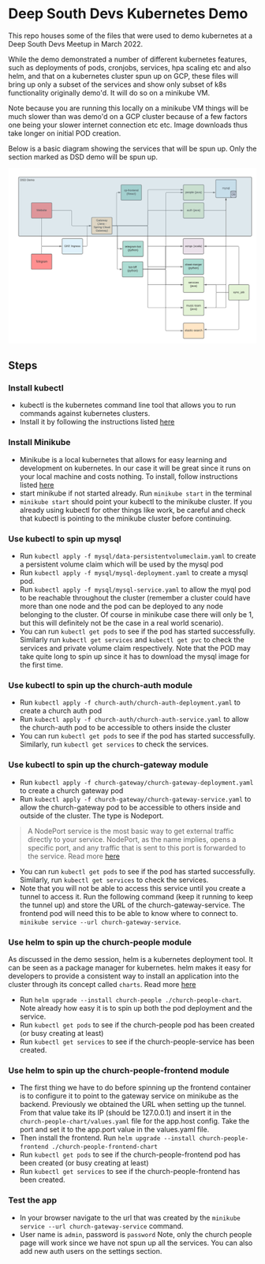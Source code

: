# Deep South Devs Kubernetes Demo

This repo houses some of the files that were used to demo kubernetes at a Deep South Devs Meetup in March 2022. 

While the demo demonstrated a number of different kubernetes features, such as deployments of pods, cronjobs, services, hpa scaling etc and also helm, and that on a kubernetes cluster spun up on GCP, these files will bring up only a subset of the services and show only subset of k8s functionality originally demo'd. It will do so on a minikube VM. 

Note because you are running this locally on a minikube VM things will be much slower than was demo'd on a GCP cluster because of a few factors one being your slower internet connection etc etc. Image downloads thus take longer on initial POD creation.

Below is a basic diagram showing the services that will be spun up. Only the section marked as DSD demo will be spun up. 

![Service Overview](service_overview.png "Service Overview")
## Steps
### Install kubectl 
- kubectl is the kubernetes command line tool that allows you to run commands against kubernetes clusters.
- Install it by following the instructions listed [here](https://kubernetes.io/docs/tasks/tools/)


### Install Minikube
- Minikube is a local kubernetes that allows for easy learning and development on kubernetes. In our case it will be great since it runs on your local machine and costs nothing. To install, follow instructions listed [here](https://minikube.sigs.k8s.io/docs/start/)
- start minikube if not started already. Run `minikube start` in the terminal
- `minikube start` should point your kubectl to the minikube cluster. If you already using kubectl for other things like work, be careful and check that kubectl is pointing to the minikube cluster before continuing. 

### Use kubectl to spin up mysql
- Run `kubectl apply -f mysql/data-persistentvolumeclaim.yaml` to create a persistent volume claim which will be used by the mysql pod
- Run `kubectl apply -f mysql/mysql-deployment.yaml` to create a mysql pod. 
- Run `kubectl apply -f mysql/mysql-service.yaml` to allow the myql pod to be reachable throughout the cluster (remember a cluster could have more than one node and the pod can be deployed to any node belonging to the cluster. Of course in minikube case there will only be 1, but this will definitely not be the case in a real world scenario).
- You can run `kubectl get pods` to see if the pod has started successfully. Similarly run `kubectl get services` and `kubectl get pvc` to check the services and private volume claim respectively.  Note that the POD may take quite long to spin up since it has to download the mysql image for the first time. 

### Use kubectl to spin up the church-auth module
- Run `kubectl apply -f church-auth/church-auth-deployment.yaml` to create a church auth pod
- Run `kubectl apply -f church-auth/church-auth-service.yaml` to allow the church-auth pod to be accessible to others inside the cluster
- You can run `kubectl get pods` to see if the pod has started successfully. Similarly, run `kubectl get services`  to check the services. 

### Use kubectl to spin up the church-gateway module
- Run `kubectl apply -f church-gateway/church-gateway-deployment.yaml` to create a church gateway pod
- Run `kubectl apply -f church-gateway/church-gateway-service.yaml` to allow the church-gateway pod to be accessible to others inside and outside of the cluster. The type is Nodeport. 
  
> A NodePort service is the most basic way to get external traffic directly to your service. NodePort, as the name implies, opens a specific port, and any traffic that is sent to this port is forwarded to the service. Read more [here](https://minikube.sigs.k8s.io/docs/handbook/accessing/#nodeport-access)

- You can run `kubectl get pods` to see if the pod has started successfully. Similarly, run `kubectl get services`  to check the services.  
- Note that you will not be able to access this service until you create a tunnel to access it. Run the following command (keep it running to keep the tunnel up) and store the URL of the church-gateway-service. The frontend pod will need this to be able to know where to connect to. 
`minikube service --url church-gateway-service`.

### Use helm to spin up the church-people module
As discussed in the demo session, helm is a kubernetes deployment tool. It can be seen as a package manager for kubernetes. helm makes it easy for developers to provide a consistent way to install an application into the cluster through its concept called `charts`. Read more [here](https://helm.sh/)
- Run `helm upgrade --install church-people ./church-people-chart`. Note already how easy it is to spin up both the pod deployment and the service.
- Run `kubectl get pods` to see if the church-people pod has been created (or busy creating at least)
- Run `kubectl get services` to see if the church-people-service has been created. 

### Use helm to spin up the church-people-frontend module
- The first thing we have to do before spinning up the frontend container is to configure it to point to the gateway service on minikube as the backend. Previously we obtained the URL when setting up the tunnel. From that value take its IP (should be 127.0.0.1) and insert it in the `church-people-chart/values.yaml` file for the app.host config. Take the port and set it to the app.port value in the values.yaml file. 
- Then install the frontend. Run `helm upgrade --install church-people-frontend ./church-people-frontend-chart`
- Run `kubectl get pods` to see if the church-people-frontend pod has been created (or busy creating at least)
- Run `kubectl get services` to see if the church-people-frontend has been created. 

### Test the app
- In your browser navigate to the url that was created by the `minikube service --url church-gateway-service` command. 
- User name is `admin`, password is `password` Note, only the church people page will work since we have not spun up all the services. You can also add new auth users on the settings section. 
